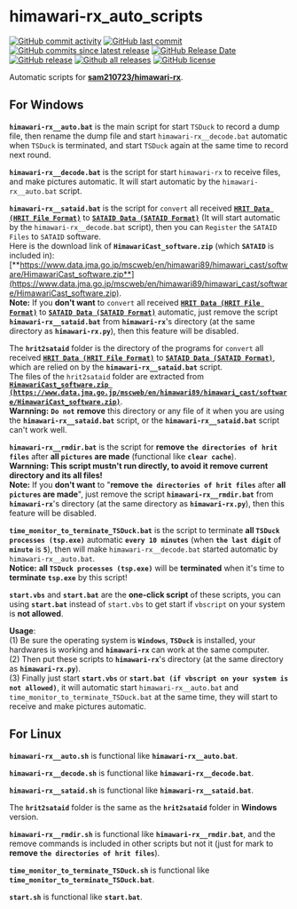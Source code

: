 # himawari-rx_auto_scripts

[![GitHub commit activity](https://img.shields.io/github/commit-activity/y/tcjj3/himawari-rx_auto_scripts.svg)](https://github.com/tcjj3/himawari-rx_auto_scripts/commits/main)
[![GitHub last commit](https://img.shields.io/github/last-commit/tcjj3/himawari-rx_auto_scripts.svg)](https://github.com/tcjj3/himawari-rx_auto_scripts/commits/main)
[![GitHub commits since latest release](https://img.shields.io/github/commits-since/tcjj3/himawari-rx_auto_scripts/latest.svg)](https://github.com/tcjj3/himawari-rx_auto_scripts/commits/main)
[![GitHub Release Date](https://img.shields.io/github/release-date/tcjj3/himawari-rx_auto_scripts.svg)](https://github.com/tcjj3/himawari-rx_auto_scripts/releases/latest)
[![GitHub release](https://img.shields.io/github/release/tcjj3/himawari-rx_auto_scripts.svg)](https://github.com/tcjj3/himawari-rx_auto_scripts/releases/latest)
[![Github all releases](https://img.shields.io/github/downloads/tcjj3/himawari-rx_auto_scripts/total.svg)](https://github.com/tcjj3/himawari-rx_auto_scripts/releases/latest)
[![GitHub license](https://img.shields.io/github/license/tcjj3/himawari-rx_auto_scripts.svg)](https://github.com/tcjj3/himawari-rx_auto_scripts/blob/master/LICENSE)

Automatic scripts for [**sam210723/himawari-rx**](https://github.com/sam210723/himawari-rx).


## For Windows

**``himawari-rx__auto.bat``** is the main script for start ``TSDuck`` to record a dump file, then rename the dump file and start ``himawari-rx__decode.bat`` automatic when ``TSDuck`` is terminated, and start ``TSDuck`` again at the same time to record next round.

**``himawari-rx__decode.bat``** is the script for start ``himawari-rx`` to receive files, and make pictures automatic. It will start automatic by the ``himawari-rx__auto.bat`` script.

**``himawari-rx__sataid.bat``** is the script for ``convert`` all received [**``HRIT Data (HRIT File Format)``**](https://www.data.jma.go.jp/mscweb/en/himawari89/space_segment/sample_hrit.html) to [**``SATAID Data (SATAID Format)``**](https://www.data.jma.go.jp/mscweb/en/himawari89/space_segment/sample_sataid.html) (It will start automatic by the ``himawari-rx__decode.bat`` script), then you can ``Register`` the ``SATAID Files`` to ``SATAID`` software. <br>
Here is the download link of **``HimawariCast_software.zip``** (which **``SATAID``** is included in): [**https://www.data.jma.go.jp/mscweb/en/himawari89/himawari_cast/software/HimawariCast_software.zip**](https://www.data.jma.go.jp/mscweb/en/himawari89/himawari_cast/software/HimawariCast_software.zip). <br>
**Note:** If you **don't want** to ``convert`` all received [**``HRIT Data (HRIT File Format)``**](https://www.data.jma.go.jp/mscweb/en/himawari89/space_segment/sample_hrit.html) to [**``SATAID Data (SATAID Format)``**](https://www.data.jma.go.jp/mscweb/en/himawari89/space_segment/sample_sataid.html) automatic, just remove the script **``himawari-rx__sataid.bat``** from **``himawari-rx``**'s directory (at the same directory as **``himawari-rx.py``**), then this feature will be disabled.

The **``hrit2sataid``** folder is the directory of the programs for ``convert`` all received [**``HRIT Data (HRIT File Format)``**](https://www.data.jma.go.jp/mscweb/en/himawari89/space_segment/sample_hrit.html) to [**``SATAID Data (SATAID Format)``**](https://www.data.jma.go.jp/mscweb/en/himawari89/space_segment/sample_sataid.html), which are relied on by the **``himawari-rx__sataid.bat``** script. <br>
The files of the ``hrit2sataid`` folder are extracted from [**``HimawariCast_software.zip (https://www.data.jma.go.jp/mscweb/en/himawari89/himawari_cast/software/HimawariCast_software.zip)``**](https://www.data.jma.go.jp/mscweb/en/himawari89/himawari_cast/software/HimawariCast_software.zip). <br>
**Warnning:** **``Do not``** **remove** this directory or any file of it when you are using the **``himawari-rx__sataid.bat``** script, or the **``himawari-rx__sataid.bat``** script can't work well.

**``himawari-rx__rmdir.bat``** is the script for **remove ``the directories of hrit files``** after **all ``pictures`` are made** (functional like **``clear cache``**). <br>
**Warnning: This script mustn't run directly, to avoid it remove current directory and its all files!** <br>
**Note:** If you **don't want** to "**remove ``the directories of hrit files``** after **all ``pictures`` are made**", just remove the script **``himawari-rx__rmdir.bat``** from **``himawari-rx``**'s directory (at the same directory as **``himawari-rx.py``**), then this feature will be disabled.

**``time_monitor_to_terminate_TSDuck.bat``** is the script to terminate **all ``TSDuck processes (tsp.exe)``** automatic **``every 10 minutes``** (when **``the last digit``** of **``minute``** is **``5``**), then will make ``himawari-rx__decode.bat`` started automatic by ``himawari-rx__auto.bat``. <br>
**Notice:** **all ``TSDuck processes (tsp.exe)``** will be **terminated** when it's time to **terminate** **``tsp.exe``** by this script!

**``start.vbs``** and **``start.bat``** are the **one-click script** of these scripts, you can using **``start.bat``** instead of ``start.vbs`` to get start if ``vbscript`` on your system is **not allowed**.

**Usage**: <br>
(1) Be sure the operating system is **``Windows``**, **``TSDuck``** is installed, your hardwares is working and **``himawari-rx``** can work at the same computer. <br>
(2) Then put these scripts to **``himawari-rx``**'s directory (at the same directory as **``himawari-rx.py``**). <br>
(3) Finally just start **``start.vbs``** or **``start.bat (if vbscript on your system is not allowed)``**, it will automatic start ``himawari-rx__auto.bat`` and ``time_monitor_to_terminate_TSDuck.bat`` at the same time, they will start to receive and make pictures automatic.



## For Linux

**``himawari-rx__auto.sh``** is functional like **``himawari-rx__auto.bat``**.

**``himawari-rx__decode.sh``** is functional like **``himawari-rx__decode.bat``**.

**``himawari-rx__sataid.sh``** is functional like **``himawari-rx__sataid.bat``**.

The **``hrit2sataid``** folder is the same as the **``hrit2sataid``** folder in **Windows** version.

**``himawari-rx__rmdir.sh``** is functional like **``himawari-rx__rmdir.bat``**, and the remove commands is included in other scripts but not it (just for mark to **remove ``the directories of hrit files``**).

**``time_monitor_to_terminate_TSDuck.sh``** is functional like **``time_monitor_to_terminate_TSDuck.bat``**.

**``start.sh``** is functional like **``start.bat``**.

